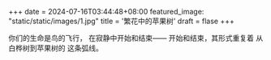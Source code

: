 +++
date = 2024-07-16T03:44:48+08:00
featured_image: "static/static/images/1.jpg"
title = '繁花中的苹果树'
draft = flase
+++

你们的生命是鸟的飞行，
在寂静中开始和结束——
开始和结束，其形式重复着
从白桦树到苹果树的
这条弧线。